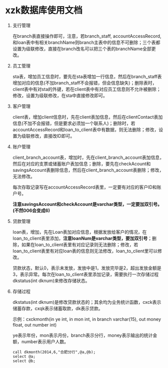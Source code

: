 # xzk数据库使用文档

1. 支行管理

   在branch表直接操作即可，注意，若branch_staff, accountAccessRecord, 和loan表中有相关branchName则branch主表中的信息不可删除；三个表都设置为级联修改，直接在branch改名可以把三个表的branchName全部更改。

2. 员工管理

   sta表，增加员工信息时，要先在sta表增加一行信息，然后在branch_staff表增加对应的信息(不加branch_staff不会报错，但会信息缺失)；删除表时，client表中有对sta的外键，若在client表中有对应员工信息则不允许被删除；修改，设置为级联修改，在sta中直接修改即可。

3. 客户管理

   client表，增加client信息时，先在client表加信息，然后在clientContact表加信息(不加不会报错，但是要求必须加一个联系人)；删除时，若accountAccessRecord和loan_to_client表中有数据，则无法删除；修改，设置为级联修改，直接改ID即可。

4. 账户管理

   client_branch_account表，增加时，先在client_branch_account表加信息，然后在对应的支票或储蓄账户表加信息；删除，要先在checkAcount和savingsAccount表删除信息，然后在client_branch_account表删除；修改，无法修改。

   每次存取记录写在accountAccessRecord表里，一定要有对应的客户ID和账户号。

   **注意savingsAccount和checkAccount是varchar类型，一定要加双引号。(不然006会变成6)**

5. 贷款管理

   loan表，增加，先在Loan表加对应信息，根据发放给客户的情况，在loan_to_client表里添加，**注意loanNum是varchar类型，要加双引号**；删除，如果在loan_to_client表里有对应记录则无法删除；修改，若loan_to_client表里有对应loan表的信息则无法修改，loan_to_client里可以修改。

   贷款状态，默认0，表示未发放，发放中是1，发放完毕是2，超出发放金额是3，表示异常。每次在loan_to_client表里添加记录，需要执行一次存储过程dkstatus(int dknum)来修改存储状态。

6. 存储过程

   dkstatus(int dknum)是修改贷款状态的；其余均为业务统计函数，cxck表示储蓄存款，cxqk表示储蓄取款，dk表示贷款。

   示例：cxckmonth(in ye int, in mon int, in branch varchar(15), out money float, out number int)

   ye表示年份，mon表示月份，branch表示分行，money表示输出的统计金额，number表示用户人数。

   ```
   call dkmonth(2014,6,"合肥分行",@a,@b);
   select @a;
   select @b;
   ```

   